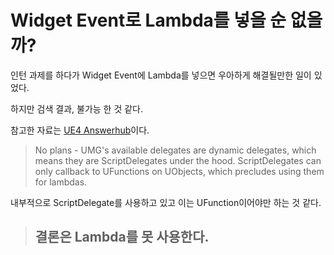 # Widget Event로 Lambda를 넣을 순 없을까?

인턴 과제를 하다가 Widget Event에 Lambda를 넣으면 우아하게 해결될만한 일이 있었다.

하지만 검색 결과, 불가능 한 것 같다.

참고한 자료는 [UE4 Answerhub](https://answers.unrealengine.com/questions/198488/is-there-a-way-to-add-a-lamda-to-the-umg-widgets-e.html)이다.


> No plans - UMG's available delegates are dynamic delegates, which means they are ScriptDelegates under the hood. ScriptDelegates can only callback to UFunctions on UObjects, which precludes using them for lambdas.

내부적으로 ScriptDelegate를 사용하고 있고 이는 UFunction이어야만 하는 것 같다.

> ## 결론은 Lambda를 못 사용한다.